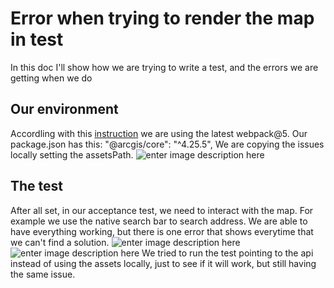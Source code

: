 # Error when trying to render the map  in test

In this doc I'll show how we are trying to write a test, and the errors we are getting when we do

## Our environment

Accordling with this [instruction](https://developers.arcgis.com/javascript/latest/es-modules/) we are using the latest webpack@5. 
Our package.json has this:
"@arcgis/core": "^4.25.5",
We are copying the issues locally setting the assetsPath.
![enter image description here](https://i.ibb.co/jkY6Kr4/i-Screen-Shoter-2022-12-12-17-55-48-247.jpg)

## The test
After all set, in our acceptance test, we need to interact with the map. For example we use the native search bar to search address. We are able to have everything working, but there is one error that shows everytime that we can't find a solution. 
![enter image description here](https://i.ibb.co/rMmm0g7/i-Screen-Shoter-2022-12-12-18-03-15-805.jpg)
![enter image description here](https://i.ibb.co/80LMrVP/i-Screen-Shoter-2022-12-12-18-02-46-878.jpg)
We tried to run the test pointing to the api instead of using the assets locally, just to see if it will work, but still having the same issue. 
